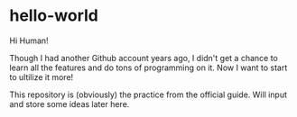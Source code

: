# hello-world
Hi Human!

Though I had another Github account years ago, I didn't get a chance to learn all the features and do tons of programming on it. Now I want to start to ultilize it more!

This repository is (obviously) the practice from the official guide. Will input and store some ideas later here.

